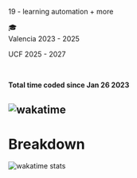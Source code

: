 19 - learning automation + more


:mortar_board:  
Valencia 2023 - 2025
  
UCF 2025 - 2027
  
&nbsp;
&nbsp;
&nbsp;
&nbsp;


**Total time coded since Jan 26 2023**

![wakatime](https://wakatime.com/badge/user/97d3ce37-1034-4560-a710-9d8033a93ed0.svg)
------------------------------------------------------------------------------------------

# Breakdown
![wakatime stats](https://github-readme-stats.vercel.app/api/wakatime?username=xStar2222)
